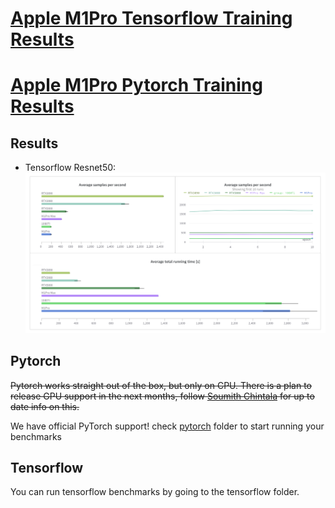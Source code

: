 # [Apple M1Pro Tensorflow Training Results](https://wandb.me/m1pro)
# [Apple M1Pro Pytorch Training Results](https://wandb.me/pytorch_m1)

## Results 
- Tensorflow Resnet50:
![resnet_50results.png](resnet50_results.png)

## Pytorch
~~Pytorch works straight out of the box, but only on CPU. There is a plan to release GPU support in the next months, follow [Soumith Chintala](https://twitter.com/soumithchintala) for up to date info on this.~~

We have official PyTorch support! check [pytorch](pytorch) folder to start running your benchmarks



## Tensorflow

You can run tensorflow benchmarks by going to the tensorflow folder.
